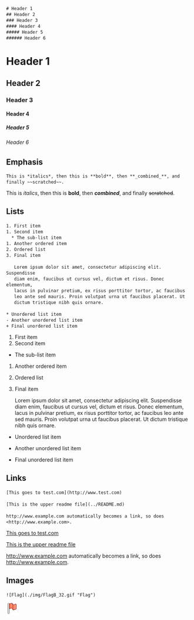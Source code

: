 ```
# Header 1
## Header 2
### Header 3
#### Header 4
##### Header 5
###### Header 6
```

# Header 1
## Header 2
### Header 3
#### Header 4
##### Header 5
###### Header 6

## Emphasis
```
This is *italics*, then this is **bold**, then **_combined_**, and
finally ~~scratched~~.
```
This is *italics*, then this is **bold**, then **_combined_**, and
finally ~~scratched~~.

## Lists
```
1. First item
1. Second item
  * The sub-list item
1. Another ordered item
2. Ordered list
3. Final item

   Lorem ipsum dolor sit amet, consectetur adipiscing elit. Suspendisse
   diam enim, faucibus ut cursus vel, dictum et risus. Donec elementum,
   lacus in pulvinar pretium, ex risus porttitor tortor, ac faucibus
   leo ante sed mauris. Proin volutpat urna ut faucibus placerat. Ut
   dictum tristique nibh quis ornare.

* Unordered list item
- Another unordered list item
+ Final unordered list item
```
1. First item
1. Second item
  * The sub-list item
1. Another ordered item
2. Ordered list
3. Final item

   Lorem ipsum dolor sit amet, consectetur adipiscing elit. Suspendisse
   diam enim, faucibus ut cursus vel, dictum et risus. Donec elementum,
   lacus in pulvinar pretium, ex risus porttitor tortor, ac faucibus
   leo ante sed mauris. Proin volutpat urna ut faucibus placerat. Ut
   dictum tristique nibh quis ornare.

* Unordered list item
- Another unordered list item
+ Final unordered list item

## Links
```
[This goes to test.com](http://www.test.com)

[This is the upper readme file](../README.md)

http://www.example.com automatically becomes a link, so does
<http://www.example.com>.
```

[This goes to test.com](http://www.test.com)

[This is the upper readme file](../README.md)

http://www.example.com automatically becomes a link, so does
<http://www.example.com>.

## Images
```
![Flag](./img/FlagB_32.gif "Flag")
```

![Flag](./img/FlagB_32.gif "Flag")